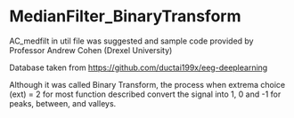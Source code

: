 # MedianFilter_BinaryTransform  

AC_medfilt in util file was suggested and sample code provided by Professor Andrew Cohen (Drexel University)

Database taken from https://github.com/ductai199x/eeg-deeplearning

Although it was called Binary Transform, the process when extrema choice (ext) = 2 for most function described convert the signal into 1, 0 and -1 for peaks, between, and valleys.


